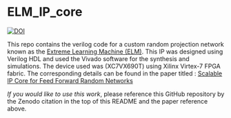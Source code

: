 # ELM_IP_core
[![DOI](https://zenodo.org/badge/278466058.svg)](https://zenodo.org/badge/latestdoi/278466058)


This repo contains the verilog code for a custom random projection network known as the [Extreme Learning Machine (ELM)](https://en.wikipedia.org/wiki/Extreme_learning_machine). This IP was designed using Verilog HDL and used the Vivado software for the synthesis and simulations. The device used was (XC7VX690T) using Xilinx Virtex-7 FPGA fabric.
The corresponding details can be found in the paper titled : [Scalable IP Core for Feed Forward Random Networks](https://link.springer.com/chapter/10.1007/978-3-030-23307-5_28)

*If you would like to use this work*, please reference this GitHub repository by the Zenodo citation in the top of this README and the paper reference above.
